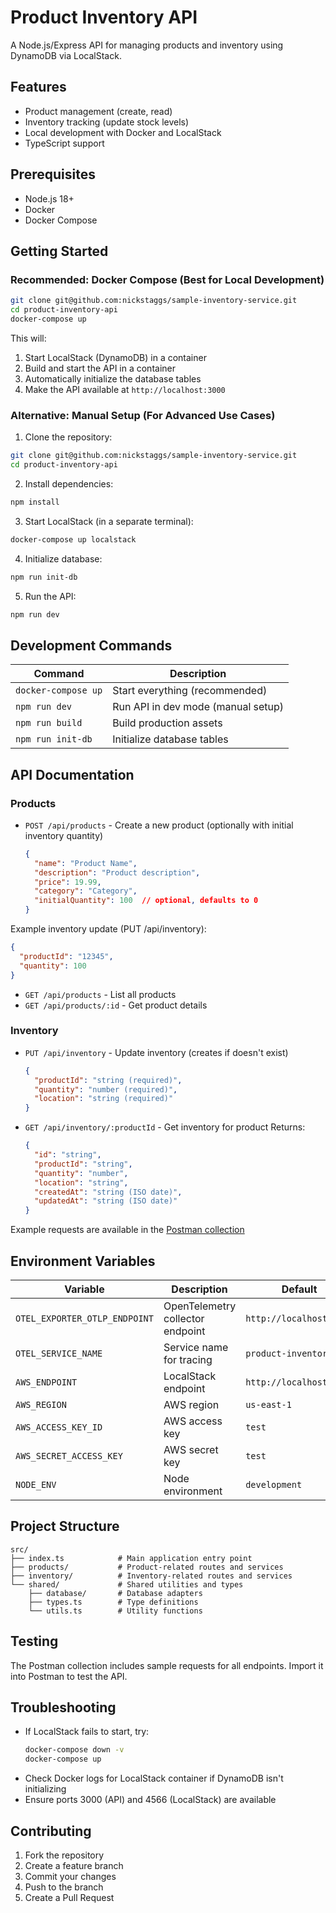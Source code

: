 # Product Inventory API

A Node.js/Express API for managing products and inventory using DynamoDB via LocalStack.

## Features

- Product management (create, read)
- Inventory tracking (update stock levels)
- Local development with Docker and LocalStack
- TypeScript support

## Prerequisites

- Node.js 18+
- Docker
- Docker Compose

## Getting Started

### Recommended: Docker Compose (Best for Local Development)
```bash
git clone git@github.com:nickstaggs/sample-inventory-service.git
cd product-inventory-api
docker-compose up
```

This will:
1. Start LocalStack (DynamoDB) in a container
2. Build and start the API in a container
3. Automatically initialize the database tables
4. Make the API available at `http://localhost:3000`

### Alternative: Manual Setup (For Advanced Use Cases)
1. Clone the repository:
```bash
git clone git@github.com:nickstaggs/sample-inventory-service.git
cd product-inventory-api
```

2. Install dependencies:
```bash
npm install
```

3. Start LocalStack (in a separate terminal):
```bash
docker-compose up localstack
```

4. Initialize database:
```bash
npm run init-db
```

5. Run the API:
```bash
npm run dev
```

## Development Commands

| Command | Description |
|---------|-------------|
| `docker-compose up` | Start everything (recommended) |
| `npm run dev` | Run API in dev mode (manual setup) |
| `npm run build` | Build production assets |
| `npm run init-db` | Initialize database tables |

## API Documentation

### Products
- `POST /api/products` - Create a new product (optionally with initial inventory quantity)
  ```json
  {
    "name": "Product Name",
    "description": "Product description",
    "price": 19.99,
    "category": "Category",
    "initialQuantity": 100  // optional, defaults to 0
  }
  ```
  
Example inventory update (PUT /api/inventory):
```json
{
  "productId": "12345", 
  "quantity": 100
}
```
- `GET /api/products` - List all products
- `GET /api/products/:id` - Get product details

### Inventory
- `PUT /api/inventory` - Update inventory (creates if doesn't exist)
  ```json
  {
    "productId": "string (required)",
    "quantity": "number (required)",
    "location": "string (required)"
  }
  ```
- `GET /api/inventory/:productId` - Get inventory for product
  Returns:
  ```json
  {
    "id": "string",
    "productId": "string",
    "quantity": "number",
    "location": "string",
    "createdAt": "string (ISO date)",
    "updatedAt": "string (ISO date)"
  }
  ```

Example requests are available in the [Postman collection](postman/Product%20Inventory%20API.postman_collection.json)

## Environment Variables

| Variable | Description | Default |
|----------|-------------|---------|
| `OTEL_EXPORTER_OTLP_ENDPOINT` | OpenTelemetry collector endpoint | `http://localhost:4318` |
| `OTEL_SERVICE_NAME` | Service name for tracing | `product-inventory-api` |
| `AWS_ENDPOINT` | LocalStack endpoint | `http://localhost:4566` |
| `AWS_REGION` | AWS region | `us-east-1` |
| `AWS_ACCESS_KEY_ID` | AWS access key | `test` |
| `AWS_SECRET_ACCESS_KEY` | AWS secret key | `test` |
| `NODE_ENV` | Node environment | `development` |

## Project Structure

```
src/
├── index.ts            # Main application entry point
├── products/           # Product-related routes and services
├── inventory/          # Inventory-related routes and services
└── shared/             # Shared utilities and types
    ├── database/       # Database adapters
    ├── types.ts        # Type definitions
    └── utils.ts        # Utility functions
```

## Testing

The Postman collection includes sample requests for all endpoints. Import it into Postman to test the API.

## Troubleshooting

- If LocalStack fails to start, try:
  ```bash
  docker-compose down -v
  docker-compose up
  ```
- Check Docker logs for LocalStack container if DynamoDB isn't initializing
- Ensure ports 3000 (API) and 4566 (LocalStack) are available

## Contributing

1. Fork the repository
2. Create a feature branch
3. Commit your changes
4. Push to the branch
5. Create a Pull Request
